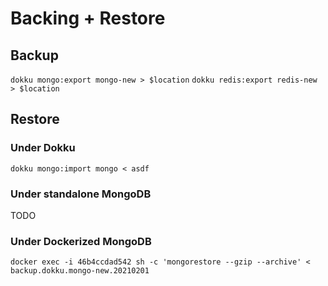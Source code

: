 # Backing + Restore

## Backup

`dokku mongo:export mongo-new > $location`
`dokku redis:export redis-new > $location`

## Restore

### Under Dokku

`dokku mongo:import mongo < asdf`

### Under standalone MongoDB

TODO

### Under Dockerized MongoDB

`docker exec -i 46b4ccdad542 sh -c 'mongorestore --gzip --archive' < backup.dokku.mongo-new.20210201`
